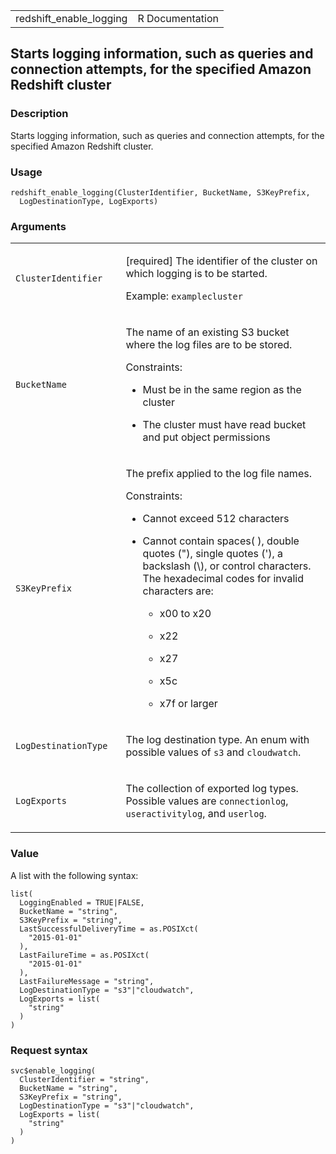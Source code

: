 <table style="width: 100%;">
<tbody>
<tr class="odd">
<td>redshift_enable_logging</td>
<td style="text-align: right;">R Documentation</td>
</tr>
</tbody>
</table>

## Starts logging information, such as queries and connection attempts, for the specified Amazon Redshift cluster

### Description

Starts logging information, such as queries and connection attempts, for
the specified Amazon Redshift cluster.

### Usage

    redshift_enable_logging(ClusterIdentifier, BucketName, S3KeyPrefix,
      LogDestinationType, LogExports)

### Arguments

<table>
<colgroup>
<col style="width: 35%" />
<col style="width: 65%" />
</colgroup>
<tbody>
<tr class="odd">
<td><code
id="redshift_enable_logging_:_ClusterIdentifier">ClusterIdentifier</code></td>
<td><p>[required] The identifier of the cluster on which logging is to
be started.</p>
<p>Example: <code>examplecluster</code></p></td>
</tr>
<tr class="even">
<td><code
id="redshift_enable_logging_:_BucketName">BucketName</code></td>
<td><p>The name of an existing S3 bucket where the log files are to be
stored.</p>
<p>Constraints:</p>
<ul>
<li><p>Must be in the same region as the cluster</p></li>
<li><p>The cluster must have read bucket and put object
permissions</p></li>
</ul></td>
</tr>
<tr class="odd">
<td><code
id="redshift_enable_logging_:_S3KeyPrefix">S3KeyPrefix</code></td>
<td><p>The prefix applied to the log file names.</p>
<p>Constraints:</p>
<ul>
<li><p>Cannot exceed 512 characters</p></li>
<li><p>Cannot contain spaces( ), double quotes ("), single quotes ('), a
backslash (\), or control characters. The hexadecimal codes for invalid
characters are:</p>
<ul>
<li><p>x00 to x20</p></li>
<li><p>x22</p></li>
<li><p>x27</p></li>
<li><p>x5c</p></li>
<li><p>x7f or larger</p></li>
</ul></li>
</ul></td>
</tr>
<tr class="even">
<td><code
id="redshift_enable_logging_:_LogDestinationType">LogDestinationType</code></td>
<td><p>The log destination type. An enum with possible values of
<code>s3</code> and <code>cloudwatch</code>.</p></td>
</tr>
<tr class="odd">
<td><code
id="redshift_enable_logging_:_LogExports">LogExports</code></td>
<td><p>The collection of exported log types. Possible values are
<code>connectionlog</code>, <code>useractivitylog</code>, and
<code>userlog</code>.</p></td>
</tr>
</tbody>
</table>

### Value

A list with the following syntax:

    list(
      LoggingEnabled = TRUE|FALSE,
      BucketName = "string",
      S3KeyPrefix = "string",
      LastSuccessfulDeliveryTime = as.POSIXct(
        "2015-01-01"
      ),
      LastFailureTime = as.POSIXct(
        "2015-01-01"
      ),
      LastFailureMessage = "string",
      LogDestinationType = "s3"|"cloudwatch",
      LogExports = list(
        "string"
      )
    )

### Request syntax

    svc$enable_logging(
      ClusterIdentifier = "string",
      BucketName = "string",
      S3KeyPrefix = "string",
      LogDestinationType = "s3"|"cloudwatch",
      LogExports = list(
        "string"
      )
    )
